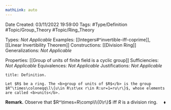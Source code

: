```yaml
---
mathLink: auto
---
```


<div class="topSpace"></div>

Date Created: 03/11/2022 19:59:00
Tags: #Type/Definition #Topic/Group_Theory #Topic/Ring_Theory

Types: <i>Not Applicable</i>
Examples: [[Integers#^invertible-iff-coprime]], [[Linear Invertibility Theorem]]
Constructions: [[Division Ring]]
Generalizations: <i>Not Applicable</i>

Properties: [[Group of units of finite field is a cyclic group]]
Sufficiencies: <i>Not Applicable</i>
Equivalences: <i>Not Applicable</i>
Justifications: <i>Not Applicable</i>

``` ad-Definition
title: Definition.

Let $R$ be a ring. The <b>group of units of $R$</b> is the group $R^\times\coloneqq\l\{u\in R\st\ex r\in R:ur=1=ru\r\}$, whose elements are called <b>units</b>.

```

<b>Remark.</b> Observe that $R^\times=R\comp\l\{0\r\}$ iff $R$ is a division ring.<span style="float:right;">$\blacklozenge$</span>

